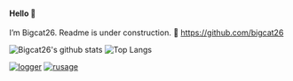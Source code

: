 
#### Hello 👏

I’m Bigcat26. Readme is under construction. 🔗 https://github.com/bigcat26

![Bigcat26's github stats](https://github-readme-stats-seven-gilt.vercel.app/api?username=bigcat26&show_icons=true)
![Top Langs](https://github-readme-stats-seven-gilt.vercel.app//api/top-langs/?username=bigcat26&layout=compact)

[![logger](https://github-readme-stats-seven-gilt.vercel.app/api/pin/?username=bigcat26&repo=logger)](https://github.com/bigcat26/logger)
[![rusage](https://github-readme-stats-seven-gilt.vercel.app/api/pin/?username=bigcat26&repo=rusage)](https://github.com/bigcat26/rusage)
